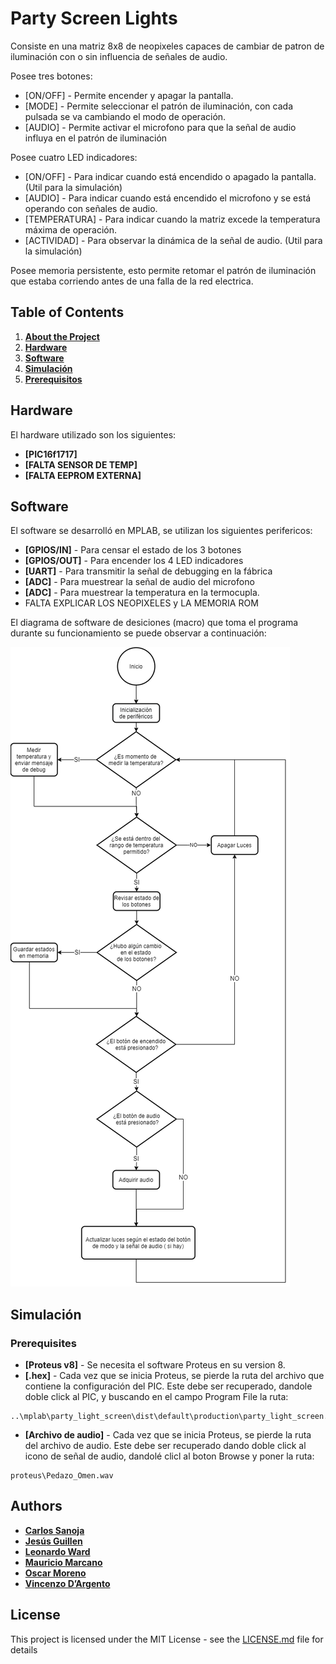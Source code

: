 # Party Screen Lights

Consiste en una matriz 8x8 de neopixeles capaces de cambiar de patron de iluminación con o sin influencia de señales de audio. 

Posee tres botones:
* [ON/OFF] - Permite encender y apagar la pantalla.
* [MODE] - Permite seleccionar el patrón de iluminación, con cada pulsada se va cambiando el modo de operación.
* [AUDIO] - Permite activar el microfono para que la señal de audio influya en el patrón de iluminación

Posee cuatro LED indicadores:
* [ON/OFF] - Para indicar cuando está encendido o apagado la pantalla. (Util para la simulación)
* [AUDIO] - Para indicar cuando está encendido el microfono y se está operando con señales de audio.
* [TEMPERATURA] - Para indicar cuando la matriz excede la temperatura máxima de operación.
* [ACTIVIDAD] - Para observar la dinámica de la señal de audio. (Util para la simulación) 

Posee memoria persistente, esto permite retomar el patrón de iluminación que estaba corriendo antes de una falla de la red electrica.


## Table of Contents

1. **[About the Project](#party-screen-lights)**
2. **[Hardware](#hardware)**
3. **[Software](#software)**
4. **[Simulación](#simulación)**
5. **[Prerequisitos](#prerequisites)**

 
## Hardware
El hardware utilizado son los siguientes:

* **[PIC16f1717]**
* **[FALTA SENSOR DE TEMP]**
* **[FALTA EEPROM EXTERNA]** 

## Software
El software se desarrolló en MPLAB, se utilizan los siguientes perifericos:

* **[GPIOS/IN]** - Para censar el estado de los 3 botones
* **[GPIOS/OUT]** - Para encender los 4 LED indicadores
* **[UART]** - Para transmitir la señal de debugging en la fábrica
* **[ADC]** - Para muestrear la señal de audio del microfono
* **[ADC]** - Para muestrear la temperatura en la termocupla.
*  FALTA EXPLICAR LOS NEOPIXELES y LA MEMORIA ROM

El diagrama de software de desiciones (macro) que toma el programa durante su funcionamiento se puede observar a continuación:

![alt text](https://github.com/CarSanoja/party-screen-lights/blob/development/imagenes/diagrama_software.png?raw=true)

## Simulación

### Prerequisites


* **[Proteus v8]** - Se necesita el software Proteus en su version 8.
* **[.hex]** - Cada vez que se inicia Proteus, se pierde la ruta del archivo que contiene la configuración del PIC. Este debe ser recuperado, dandole doble click al PIC, y buscando en el campo Program File la ruta:

```
..\mplab\party_light_screen\dist\default\production\party_light_screen.production.hex
```
 
* **[Archivo de audio]** - Cada vez que se inicia Proteus, se pierde la ruta del archivo de audio. Este debe ser recuperado dando doble click al icono de señal de audio, dandolé clicl al boton Browse y poner la ruta:

```
proteus\Pedazo_Omen.wav
```


## Authors

* **[Carlos Sanoja](https://github.com/CarSanoja)**
* **[Jesús Guillen](https://github.com/JG-Guillen)**
* **[Leonardo Ward](https://github.com/leonardoward)**
* **[Mauricio Marcano](https://github.com/rinripper)**
* **[Oscar Moreno](https://github.com/OscarEMoreno)**
* **[Vincenzo D’Argento](https://github.com/vincdargento)**

## License

This project is licensed under the MIT License - see the [LICENSE.md](LICENSE.md) file for details

